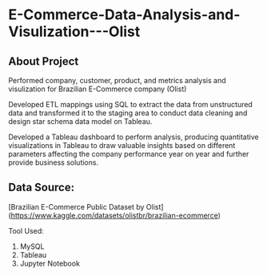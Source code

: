 # E-Commerce-Data-Analysis-and-Visulization---Olist

## About Project 
Performed company, customer, product, and metrics analysis and visulization for Brazilian E-Commerce company (Olist)

Developed ETL mappings using SQL to extract the data from unstructured data and transformed it to the staging area to conduct data cleaning and design star schema data model on Tableau.

Developed a Tableau dashboard to perform analysis, producing quantitative visualizations in Tableau to draw valuable insights based on different parameters affecting the company performance year on year and further provide business solutions.


## Data Source: 
[Brazilian E-Commerce Public Dataset by Olist] (https://www.kaggle.com/datasets/olistbr/brazilian-ecommerce)

Tool Used:
1. MySQL
2. Tableau
3. Jupyter Notebook
